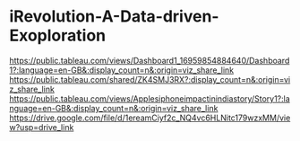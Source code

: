 # iRevolution-A-Data-driven-Exoploration 
https://public.tableau.com/views/Dashboard1_16959854884640/Dashboard1?:language=en-GB&:display_count=n&:origin=viz_share_link
https://public.tableau.com/shared/ZK4SMJ3RX?:display_count=n&:origin=viz_share_link
https://public.tableau.com/views/Applesiphoneimpactinindiastory/Story1?:language=en-GB&:display_count=n&:origin=viz_share_link
https://drive.google.com/file/d/1ereamCiyf2c_NQ4vc6HLNitc179wzxMM/view?usp=drive_link
